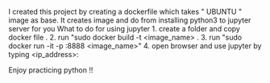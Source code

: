 I created this project by creating a dockerfile which takes " UBUNTU " image as base.
It creates image and do from installing python3 to jupyter server for you 
What to do for using jupyter 
          1. create a folder and copy docker file .
          2. run "sudo docker build -t <image_name> .
          3. run "sudo docker run -it -p <portno>:8888 <image_name>"
          4. open browser and use jupyter by typing <ip_address>:<portno>
  
  Enjoy practicing python !!
